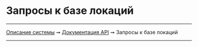 # Запросы к базе локаций

----
[Описание системы](../index.md) ➞ [Документация API](index.md) ➞ Запросы к базе локаций

----


